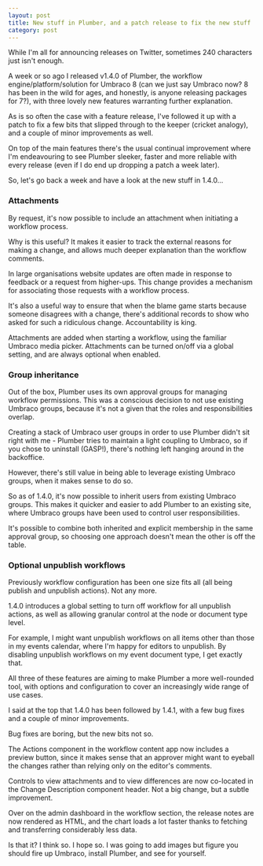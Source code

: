 ```yaml
---
layout: post
title: New stuff in Plumber, and a patch release to fix the new stuff
category: post
---
```


While I'm all for announcing releases on Twitter, sometimes 240 characters just isn't enough.

A week or so ago I released v1.4.0 of Plumber, the workflow engine/platform/solution for Umbraco 8 (can we just say Umbraco now? 8 has been in the wild for ages, and honestly, is anyone releasing packages for 7?), with three lovely new features warranting further explanation.

As is so often the case with a feature release, I've followed it up with a patch to fix a few bits that slipped through to the keeper (cricket analogy), and a couple of minor improvements as well.

On top of the main features there's the usual continual improvement where I'm endeavouring to see Plumber sleeker, faster and more reliable with every release (even if I do end up dropping a patch a week later).

So, let's go back a week and have a look at the new stuff in 1.4.0...

### Attachments

By request, it's now possible to include an attachment when initiating a workflow process.

Why is this useful? It makes it easier to track the external reasons for making a change, and allows much deeper explanation than the workflow comments. 

In large organisations website updates are often made in response to feedback or a request from higher-ups. This change provides a mechanism for associating those requests with a workflow process.

It's also a useful way to ensure that when the blame game starts because someone disagrees with a change, there's additional records to show who asked for such a ridiculous change. Accountability is king.

Attachments are added when starting a workflow, using the familiar Umbraco media picker. Attachments can be turned on/off via a global setting, and are always optional when enabled.

### Group inheritance

Out of the box, Plumber uses its own approval groups for managing workflow permissions. This was a conscious decision to not use existing Umbraco groups, because it's not a given that the roles and responsibilities overlap.

Creating a stack of Umbraco user groups in order to use Plumber didn't sit right with me - Plumber tries to maintain a light coupling to Umbraco, so if you chose to uninstall (GASP!), there's nothing left hanging around in the backoffice.

However, there's still value in being able to leverage existing Umbraco groups, when it makes sense to do so.

So as of 1.4.0, it's now possible to inherit users from existing Umbraco groups. This makes it quicker and easier to add Plumber to an existing site, where Umbraco groups have been used to control user responsibilities. 

It's possible to combine both inherited and explicit membership in the same approval group, so choosing one approach doesn't mean the other is off the table.

### Optional unpublish workflows

Previously workflow configuration has been one size fits all (all being publish and unpublish actions). Not any more.

1.4.0 introduces a global setting to turn off workflow for all unpublish actions, as well as allowing granular control at the node or document type level.

For example, I might want unpublish workflows on all items other than those in my events calendar, where I'm happy for editors to unpublish. By disabling unpublish workflows on my event document type, I get exactly that.

All three of these features are aiming to make Plumber a more well-rounded tool, with options and configuration to cover an increasingly wide range of use cases.

I said at the top that 1.4.0 has been followed by 1.4.1, with a few bug fixes and a couple of minor improvements. 

Bug fixes are boring, but the new bits not so.

The Actions component in the workflow content app now includes a preview button, since it makes sense that an approver might want to eyeball the changes rather than relying only on the editor's comments.

Controls to view attachments and to view differences are now co-located in the Change Description component header. Not a big change, but a subtle improvement.

Over on the admin dashboard in the workflow section, the release notes are now rendered as HTML, and the chart loads a lot faster thanks to fetching and transferring considerably less data.

Is that it? I think so. I hope so. I was going to add images but figure you should fire up Umbraco, install Plumber, and see for yourself.
